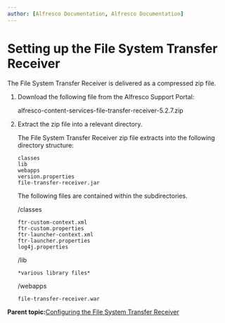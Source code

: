 ```yaml
---
author: [Alfresco Documentation, Alfresco Documentation]
---
```


# Setting up the File System Transfer Receiver

The File System Transfer Receiver is delivered as a compressed zip file.

1.  Download the following file from the Alfresco Support Portal:

    alfresco-content-services-file-transfer-receiver-5.2.7.zip

2.  Extract the zip file into a relevant directory.

    The File System Transfer Receiver zip file extracts into the following directory structure:

    ```
    classes
    lib
    webapps
    version.properties
    file-transfer-receiver.jar
    ```

    The following files are contained within the subdirectories.

    /classes

    ```
    ftr-custom-context.xml
    ftr-custom.properties
    ftr-launcher-context.xml
    ftr-launcher.properties
    log4j.properties
    ```

    /lib

    ```
    *various library files*
    ```

    /webapps

    ```
    file-transfer-receiver.war
    ```


**Parent topic:**[Configuring the File System Transfer Receiver](../concepts/FSTR-intro.md)

